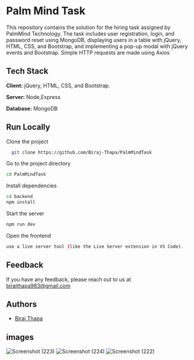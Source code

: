 
# Palm Mind Task

This repository contains the solution for the hiring task assigned by PalmMind Technology. The task includes user registration, login, and password reset using MongoDB, displaying users in a table with jQuery, HTML, CSS, and Bootstrap, and implementing a pop-up modal with jQuery events and Bootstrap. Simple HTTP requests are made using Axios 


## Tech Stack

**Client:** jQuery, HTML, CSS, and Bootstrap.


**Server:** Node,Express

**Database:** MongoDB




## Run Locally

Clone the project

```bash
  git clone https://github.com/Biraj-Thapa/PalmMindTask
```

Go to the project directory

```bash
cd PalmMindTask
```

Install dependencies

```bash
cd backend
npm install
```

Start the server

```bash
npm run dev
```
Open the frontend
```bash
use a live server tool (like the Live Server extension in VS Code).

```


## Feedback

If you have any feedback, please reach out to us at birajthapa983@gmail.com


## Authors

- [Biraj Thapa](https://github.com/Biraj-Thapa)

## images

![Screenshot (223)](https://github.com/Biraj-Thapa/PalmMindTask/assets/79743060/42abbd66-9832-4aa0-a23c-089f0abfdc3b)
![Screenshot (224)](https://github.com/Biraj-Thapa/PalmMindTask/assets/79743060/d2c90689-8396-4253-863c-c105571f81af)
![Screenshot (222)](https://github.com/Biraj-Thapa/PalmMindTask/assets/79743060/9dcfb7c5-c0d6-4d40-9205-213db2eb6905) 


